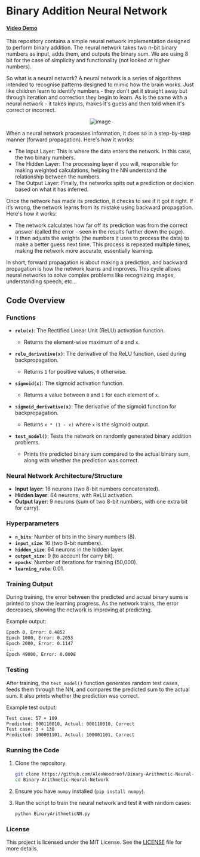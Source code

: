 # Binary Addition Neural Network
#### [Video Demo](https://www.youtube.com/watch?v=orgLG-LPoy4&t=9s)

This repository contains a simple neural network implementation designed to perform binary addition. The neural network takes two n-bit binary numbers as input, adds them, and outputs the binary sum. We are using 8 bit for the case of simplicity and functionality (not looked at higher numbers).

So what is a neural network? A neural network is a series of algorithms intended to recognise patterns designed to mimic how the brain works. Just like children learn to identify numbers - they don't get it straight away but through iteration and correction they begin to learn. As is the same with a neural network - it takes inputs, makes it's guess and then told when it's correct or incorrect. 

<div align=center>
  
  ![image](https://github.com/user-attachments/assets/edc04160-600c-4222-9137-d67c30ea74d2)
  
  </div>

When a neural network processes information, it does so in a step-by-step manner (forward propagation). Here's how it works:
- The input Layer: This is where the data enters the network. In this case, the two binary numbers.
- The Hidden Layer: The processing layer if you will, responsible for making weighted calculations, helping the NN understand the relationship between the numbers.
- The Output Layer: Finally, the networks spits out a prediction or decision based on what it has inferred.

Once the network has made its prediction, it checks to see if it got it right. If it’s wrong, the network learns from its mistake using backward propagation. Here's how it works:
- The network calculates how far off its prediction was from the correct answer (called the error - seen in the results further down the page).
- It then adjusts the weights (the numbers it uses to process the data) to make a better guess next time. This process is repeated multiple times, making the network more accurate, essentially learning.

In short, forward propagation is about making a prediction, and backward propagation is how the network learns and improves. This cycle allows neural networks to solve complex problems like recognizing images, understanding speech, etc...

## Code Overview

### Functions

- **`relu(x)`**: The Rectified Linear Unit (ReLU) activation function.
  - Returns the element-wise maximum of `0` and `x`.

- **`relu_derivative(x)`**: The derivative of the ReLU function, used during backpropagation.
  - Returns `1` for positive values, `0` otherwise.

- **`sigmoid(x)`**: The sigmoid activation function.
  - Returns a value between `0` and `1` for each element of `x`.

- **`sigmoid_derivative(x)`**: The derivative of the sigmoid function for backpropagation.
  - Returns `x * (1 - x)` where `x` is the sigmoid output.

- **`test_model()`**: Tests the network on randomly generated binary addition problems.
  - Prints the predicted binary sum compared to the actual binary sum, along with whether the prediction was correct.

### Neural Network Architecture/Structure

- **Input layer**: 16 neurons (two 8-bit numbers concatenated).
- **Hidden layer**: 64 neurons, with ReLU activation.
- **Output layer**: 9 neurons (sum of two 8-bit numbers, with one extra bit for carry).

### Hyperparameters

- **`n_bits`**: Number of bits in the binary numbers (8).
- **`input_size`**: 16 (two 8-bit numbers).
- **`hidden_size`**: 64 neurons in the hidden layer.
- **`output_size`**: 9 (to account for carry bit).
- **`epochs`**: Number of iterations for training (50,000).
- **`learning_rate`**: 0.01.

### Training Output

During training, the error between the predicted and actual binary sums is printed to show the learning progress. As the network trains, the error decreases, showing the network is improving at predicting.

Example output:
```bash
Epoch 0, Error: 0.4852
Epoch 1000, Error: 0.2053
Epoch 2000, Error: 0.1147
...
Epoch 49000, Error: 0.0008
```

### Testing

After training, the `test_model()` function generates random test cases, feeds them through the NN, and compares the predicted sum to the actual sum. It also prints whether the prediction was correct.

Example test output:
```bash
Test case: 57 + 109
Predicted: 000110010, Actual: 000110010, Correct
Test case: 3 + 130
Predicted: 100001101, Actual: 100001101, Correct
```

### Running the Code

1. Clone the repository.

   ```bash
   git clone https://github.com/AlexWoodroof/Binary-Arithmetic-Neural-Network.git
   cd Binary-Arithmetic-Neural-Network
   ```
   
3. Ensure you have `numpy` installed (`pip install numpy`).
4. Run the script to train the neural network and test it with random cases:

    ```bash
    python BinaryArithmeticNN.py
    ```

### License

This project is licensed under the MIT License. See the [LICENSE](LICENSE) file for more details.

